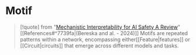 # Motif

>[!quote] from "[Mechanistic Interpretability for AI Safety A Review](https://leonardbereska.github.io/blog/2024/mechinterpreview/)" [[References#^7739fa|(Bereska and al. - 2024)]]
>Motifs are repeated patterns within a network, encompassing either[[Feature|features]] or [[Circuit|circuits]] that emerge across different models and tasks.